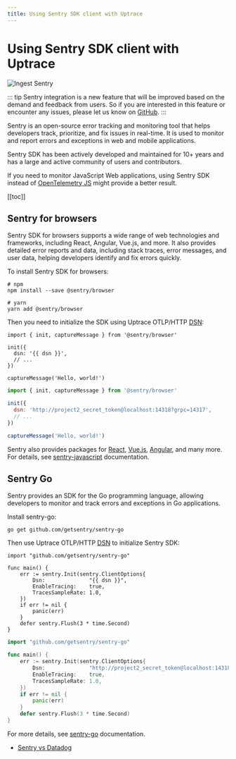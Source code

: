 ```yaml
---
title: Using Sentry SDK client with Uptrace
---
```


# Using Sentry SDK client with Uptrace

![Ingest Sentry](/cover/ingest-sentry.png)

<!-- prettier-ignore -->
::: tip
Sentry integration is a new feature that will be improved based on the demand and feedback from users. So if you are interested in this feature or encounter any issues, please let us know on [GitHub](https://github.com/uptrace/uptrace/).
:::

Sentry is an open-source error tracking and monitoring tool that helps developers track, prioritize, and fix issues in real-time. It is used to monitor and report errors and exceptions in web and mobile applications.

Sentry SDK has been actively developed and maintained for 10+ years and has a large and active community of users and contributors.

If you need to monitor JavaScript Web applications, using Sentry SDK instead of [OpenTelemetry JS](/opentelemetry-js-web.md) might provide a better result.

[[toc]]

## Sentry for browsers

Sentry SDK for browsers supports a wide range of web technologies and frameworks, including React, Angular, Vue.js, and more. It also provides detailed error reports and data, including stack traces, error messages, and user data, helping developers identify and fix errors quickly.

To install Sentry SDK for browsers:

```shell
# npm
npm install --save @sentry/browser

# yarn
yarn add @sentry/browser
```

Then you need to initialize the SDK using Uptrace OTLP/HTTP [DSN](../get-started.md#dsn):

<ProjectPicker v-model="activeProject" :projects="projects" />

<CodeGroup>
  <CodeGroupItem title="Cloud">

```js:no-v-pre
import { init, captureMessage } from '@sentry/browser'

init({
  dsn: '{{ dsn }}',
  // ...
})

captureMessage('Hello, world!')
```

  </CodeGroupItem>
  <CodeGroupItem title="Self-hosted">

```js
import { init, captureMessage } from '@sentry/browser'

init({
  dsn: 'http://project2_secret_token@localhost:14318?grpc=14317',
  // ...
})

captureMessage('Hello, world!')
```

  </CodeGroupItem>
</CodeGroup>

Sentry also provides packages for [React](https://github.com/getsentry/sentry-javascript/tree/master/packages/react), [Vue.js](https://github.com/getsentry/sentry-javascript/tree/master/packages/vue), [Angular](https://github.com/getsentry/sentry-javascript/tree/master/packages/angular), and many more. For details, see [sentry-javascript](https://github.com/getsentry/sentry-javascript) documentation.

## Sentry Go

Sentry provides an SDK for the Go programming language, allowing developers to monitor and track errors and exceptions in Go applications.

Install sentry-go:

```shell
go get github.com/getsentry/sentry-go
```

Then use Uptrace OTLP/HTTP [DSN](../get-started.md#dsn) to initialize Sentry SDK:

<ProjectPicker v-model="activeProject" :projects="projects" />

<CodeGroup>
  <CodeGroupItem title="Cloud">

```go:no-v-pre
import "github.com/getsentry/sentry-go"

func main() {
	err := sentry.Init(sentry.ClientOptions{
		Dsn:              "{{ dsn }}",
		EnableTracing:    true,
		TracesSampleRate: 1.0,
	})
	if err != nil {
		panic(err)
	}
	defer sentry.Flush(3 * time.Second)
}
```

  </CodeGroupItem>
  <CodeGroupItem title="Self-hosted">

```go
import "github.com/getsentry/sentry-go"

func main() {
	err := sentry.Init(sentry.ClientOptions{
		Dsn:              "http://project2_secret_token@localhost:14318?grpc=14317",
		EnableTracing:    true,
		TracesSampleRate: 1.0,
	})
	if err != nil {
		panic(err)
	}
	defer sentry.Flush(3 * time.Second)
}
```

  </CodeGroupItem>
</CodeGroup>

For more details, see [sentry-go](https://github.com/getsentry/sentry-go) documentation.

- [Sentry vs Datadog](https://uptrace.dev/blog/sentry-vs-datadog.html)

<script type="ts">
import { defineComponent  } from 'vue'

import { useProjectPicker } from '@/use/org'

export default defineComponent({
  setup() {
    const { projects, activeProject, dsn } = useProjectPicker()
    return { projects, activeProject, dsn }
  },
})
</script>

